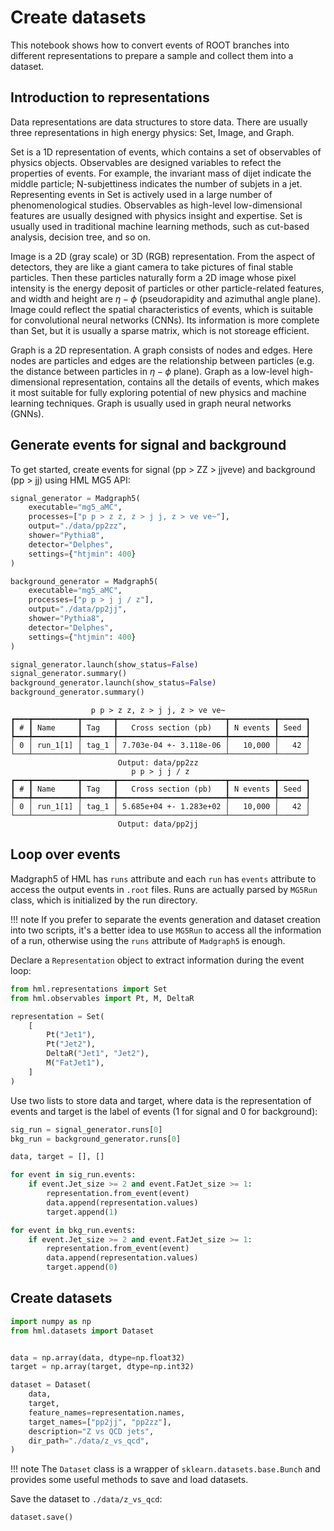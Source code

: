 # Create datasets

This notebook shows how to convert events of ROOT branches into different representations to prepare
a sample and collect them into a dataset.

## Introduction to representations

Data representations are data structures to store data. There are usually three representations in
high energy physics: Set, Image, and Graph.

Set is a 1D representation of events, which contains a set of observables of physics objects.
Observables are designed variables to refect the properties of events. For example, the invariant
mass of dijet indicate the middle particle; N-subjettiness indicates the number of subjets in a jet.
Representing events in Set is actively used in a large number of phenomenological studies.
Observables as high-level low-dimensional features are usually designed with physics insight and
expertise. Set is usually used in traditional machine learning methods, such as cut-based analysis,
decision tree, and so on.

Image is a 2D (gray scale) or 3D (RGB) representation. From the aspect of detectors, they are like
a giant camera to take pictures of final stable particles. Then these particles naturally form a 2D
image whose pixel intensity is the energy deposit of particles or other particle-related features,
and width and height are $\eta-\phi$ (pseudorapidity and azimuthal angle plane). Image could reflect
the spatial characteristics of events, which is suitable for convolutional neural networks (CNNs).
Its information is more complete than Set, but it is usually a sparse matrix, which is not storeage
efficient.

Graph is a 2D representation. A graph consists of nodes and edges. Here nodes are particles and
edges are the relationship between particles (e.g. the distance between particles in $\eta-\phi$
plane). Graph as a low-level high-dimensional representation, contains all the details of events,
which makes it most suitable for fully exploring potential of new physics and machine learning
techniques. Graph is usually used in graph neural networks (GNNs).

## Generate events for signal and background

To get started, create events for signal (pp > ZZ > jjveve) and background
(pp > jj) using HML MG5 API:

```py title="notebook.ipynb"
signal_generator = Madgraph5(
    executable="mg5_aMC",
    processes=["p p > z z, z > j j, z > ve ve~"],
    output="./data/pp2zz",
    shower="Pythia8",
    detector="Delphes",
    settings={"htjmin": 400}
)

background_generator = Madgraph5(
    executable="mg5_aMC",
    processes=["p p > j j / z"],
    output="./data/pp2jj",
    shower="Pythia8",
    detector="Delphes",
    settings={"htjmin": 400}
)

signal_generator.launch(show_status=False)
signal_generator.summary()
background_generator.launch(show_status=False)
background_generator.summary()
```

<div class="result" markdown>

```
                  p p > z z, z > j j, z > ve ve~                   
┏━━━┳━━━━━━━━━━┳━━━━━━━┳━━━━━━━━━━━━━━━━━━━━━━━━┳━━━━━━━━━━┳━━━━━━┓
┃ # ┃ Name     ┃ Tag   ┃   Cross section (pb)   ┃ N events ┃ Seed ┃
┡━━━╇━━━━━━━━━━╇━━━━━━━╇━━━━━━━━━━━━━━━━━━━━━━━━╇━━━━━━━━━━╇━━━━━━┩
│ 0 │ run_1[1] │ tag_1 │ 7.703e-04 +- 3.118e-06 │   10,000 │   42 │
└───┴──────────┴───────┴────────────────────────┴──────────┴──────┘
                        Output: data/pp2zz                         
                           p p > j j / z                           
┏━━━┳━━━━━━━━━━┳━━━━━━━┳━━━━━━━━━━━━━━━━━━━━━━━━┳━━━━━━━━━━┳━━━━━━┓
┃ # ┃ Name     ┃ Tag   ┃   Cross section (pb)   ┃ N events ┃ Seed ┃
┡━━━╇━━━━━━━━━━╇━━━━━━━╇━━━━━━━━━━━━━━━━━━━━━━━━╇━━━━━━━━━━╇━━━━━━┩
│ 0 │ run_1[1] │ tag_1 │ 5.685e+04 +- 1.283e+02 │   10,000 │   42 │
└───┴──────────┴───────┴────────────────────────┴──────────┴──────┘
                        Output: data/pp2jj                         
```

## Loop over events

Madgraph5 of HML has `runs` attribute and each `run` has `events` attribute to
access the output events in `.root` files. Runs are actually parsed by `MG5Run`
class, which is initialized by the run directory. 

!!! note
    If you prefer to separate the events generation and dataset creation into
    two scripts, it's a better idea to use `MG5Run` to access all the
    information of a run, otherwise using the `runs` attribute of `Madgraph5` is
    enough.

Declare a `Representation` object to extract information during the event loop:

```py title="notebook.ipynb"
from hml.representations import Set
from hml.observables import Pt, M, DeltaR

representation = Set(
    [
        Pt("Jet1"),
        Pt("Jet2"),
        DeltaR("Jet1", "Jet2"),
        M("FatJet1"),
    ]
)
```

Use two lists to store data and target, where data is the representation of
events and target is the label of events (1 for signal and 0 for background):

```py title="notebook.ipynb"
sig_run = signal_generator.runs[0]
bkg_run = background_generator.runs[0]

data, target = [], []

for event in sig_run.events:
    if event.Jet_size >= 2 and event.FatJet_size >= 1:
        representation.from_event(event)
        data.append(representation.values)
        target.append(1)

for event in bkg_run.events:
    if event.Jet_size >= 2 and event.FatJet_size >= 1:
        representation.from_event(event)
        data.append(representation.values)
        target.append(0)
```

## Create datasets

```py title="notebook.ipynb"
import numpy as np
from hml.datasets import Dataset


data = np.array(data, dtype=np.float32)
target = np.array(target, dtype=np.int32)

dataset = Dataset(
    data,
    target,
    feature_names=representation.names,
    target_names=["pp2jj", "pp2zz"],
    description="Z vs QCD jets",
    dir_path="./data/z_vs_qcd",
)
```

!!! note
    The `Dataset` class is a wrapper of `sklearn.datasets.base.Bunch` and
    provides some useful methods to save and load datasets.

Save the dataset to `./data/z_vs_qcd`:
    
```py title="notebook.ipynb"
dataset.save()
```